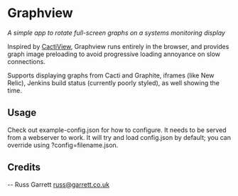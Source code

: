 # Graphview

*A simple app to rotate full-screen graphs on a systems monitoring display*

Inspired by [CactiView](https://github.com/lozzd/cactiview), Graphview
runs entirely in the browser, and provides graph image preloading to
avoid progressive loading annoyance on slow connections.

Supports displaying graphs from Cacti and Graphite, iframes (like New
Relic), Jenkins build status (currently poorly styled), as well showing the time.

## Usage

Check out example-config.json for how to configure. It needs to be
served from a webserver to work. It will try and load config.json by
default; you can override using ?config=filename.json.

## Credits

-- Russ Garrett <russ@garrett.co.uk>
